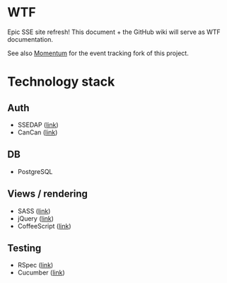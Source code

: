 # WTF

Epic SSE site refresh! This document + the GitHub wiki will serve as WTF
documentation.

See also [Momentum](/dorreneb/momentum) for the event tracking fork of this project.

# Technology stack

## Auth

- SSEDAP ([link](/codykrieger/ssedap))
- CanCan ([link](/ryanb/cancan))

## DB

- PostgreSQL

## Views / rendering

- SASS ([link](http://sass-lang.com))
- jQuery ([link](http://jquery.com))
- CoffeeScript ([link](http://jashkenas.github.com/coffee-script/))

## Testing

- RSpec ([link](https://www.relishapp.com/rspec))
- Cucumber ([link](http://cukes.info/))


